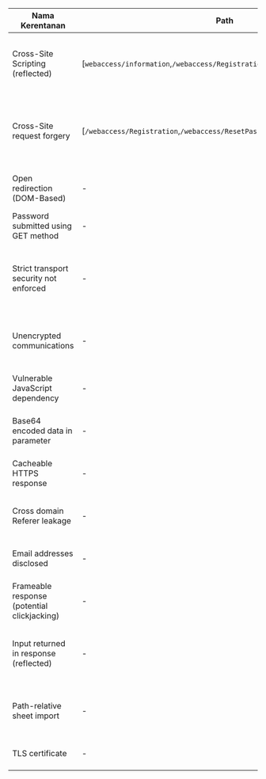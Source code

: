 Nama Kerentanan                             | Path                                                                                       | Tingkat Keparahan  | Jumlah | Deskripsi                                                                              
------------------------------------------- | ------------------------------------------------------------------------------------------ | ------------------ | ------ | ---------------------------------------------------------------------------------------
Cross-Site Scripting (reflected)            | [```webaccess/information```,```/webaccess/Registration```,```/webaccess/ResetPassword```] | High {.s-high}     | 1      | Potensi memungkinkan skrip berbahaya dijalankan di browser pengguna.                   
Cross-Site request forgery                  | [```/webaccess/Registration```,```/webaccess/ResetPassword```]                             | Medium {.s-medium} | 2      | Dapat mengelabui pengguna untuk melakukan tindakan tidak diinginkan di situs tepercaya.
Open redirection (DOM-Based)                | -                                                                                          | Low {.s-low}       | 3      | Dapat mengarahkan pengguna ke URL berbahaya.                                           
Password submitted using GET method         | -                                                                                          | Low {.s-low}       | 3      | Data sensitif terekspos dalam parameter URL.                                           
Strict transport security not enforced      | -                                                                                          | Low {.s-low}       | 1      | Tidak adanya HSTS dapat membuka komunikasi terhadap serangan downgrade.                
Unencrypted communications                  | -                                                                                          | Low {.s-low}       | 1      | Data yang ditransmisikan tanpa enkripsi rentan terhadap penyadapan.                    
Vulnerable JavaScript dependency            | -                                                                                          | Low {.s-low}       | 2      | Perpustakaan JavaScript yang usang atau tidak aman terdeteksi.                         
Base64 encoded data in parameter            | -                                                                                          | Info {.s-info}     | 1      | Tidak kritis; data yang dikodekan terdeteksi dalam permintaan.                         
Cacheable HTTPS response                    | -                                                                                          | Info {.s-info}     | 2      | Respon aman yang salah ditandai dapat di-cache.                                        
Cross domain Referer leakage                | -                                                                                          | Info {.s-info}     | 1      | Header Referer mengungkapkan informasi lintas domain.                                  
Email addresses disclosed                   | -                                                                                          | Info {.s-info}     | 2      | Alamat email ditemukan di konten publik atau terekspos.                                
Frameable response (potential clickjacking) | -                                                                                          | Info {.s-info}     | 1      | Halaman dapat disematkan dalam iframe                                                  
Input returned in response (reflected)      | -                                                                                          | Info {.s-info}     | 3      | Input yang dipantulkan dalam respon HTTP dapat menunjukkan kerentanan XSS.             
Path-relative sheet import                  | -                                                                                          | Info {.s-info}     | 4      | Jalur stylesheet yang tidak benar; risiko manipulasi atau injeksi.                     
TLS certificate                             | -                                                                                          | Info {.s-info}     | 1      | Potensi masalah terdeteksi pada sertifikat TLS.                                        